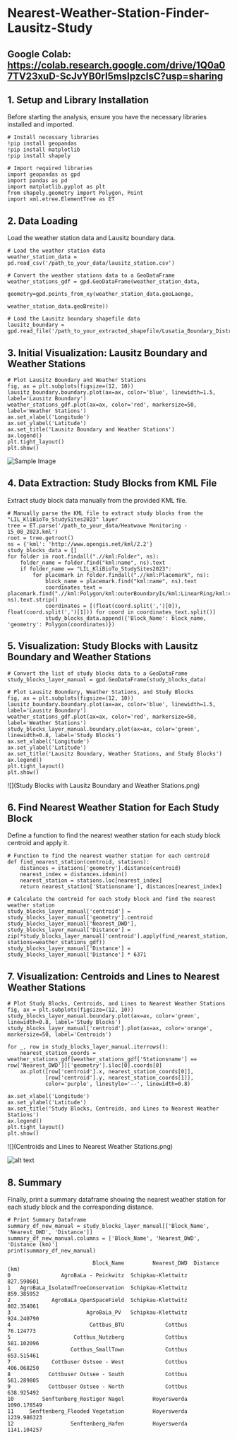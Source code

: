 # Nearest-Weather-Station-Finder-Lausitz-Study


## Google Colab: https://colab.research.google.com/drive/1Q0a07TV23xuD-ScJvYB0rI5msIpzcIsC?usp=sharing


## 1. Setup and Library Installation
Before starting the analysis, ensure you have the necessary libraries installed and imported.
```
# Install necessary libraries
!pip install geopandas
!pip install matplotlib
!pip install shapely

# Import required libraries
import geopandas as gpd
import pandas as pd
import matplotlib.pyplot as plt
from shapely.geometry import Polygon, Point
import xml.etree.ElementTree as ET
```
## 2. Data Loading
Load the weather station data and Lausitz boundary data.
```
# Load the weather station data
weather_station_data = pd.read_csv('/path_to_your_data/lausitz_station.csv')

# Convert the weather stations data to a GeoDataFrame
weather_stations_gdf = gpd.GeoDataFrame(weather_station_data, 
                                        geometry=gpd.points_from_xy(weather_station_data.geoLaenge, 
                                                                    weather_station_data.geoBreite))

# Load the Lausitz boundary shapefile data
lausitz_boundary = gpd.read_file('/path_to_your_extracted_shapefile/Lusatia_Boundary_Districts_EPSG4326.shp')
```
## 3. Initial Visualization: Lausitz Boundary and Weather Stations
```
# Plot Lausitz Boundary and Weather Stations
fig, ax = plt.subplots(figsize=(12, 10))
lausitz_boundary.boundary.plot(ax=ax, color='blue', linewidth=1.5, label='Lausitz Boundary')
weather_stations_gdf.plot(ax=ax, color='red', markersize=50, label='Weather Stations')
ax.set_xlabel('Longitude')
ax.set_ylabel('Latitude')
ax.set_title('Lausitz Boundary and Weather Stations')
ax.legend()
plt.tight_layout()
plt.show()
```

![Sample Image](Lausitz%20Boundary%20and%20Weather%20Stations.png)


## 4. Data Extraction: Study Blocks from KML File
Extract study block data manually from the provided KML file.
```
# Manually parse the KML file to extract study blocks from the "LIL_KliBioTo_StudySites2023" layer
tree = ET.parse('/path_to_your_data/Heatwave Monitoring - 15_08_2023.kml')
root = tree.getroot()
ns = {'kml': 'http://www.opengis.net/kml/2.2'}
study_blocks_data = []
for folder in root.findall(".//kml:Folder", ns):
    folder_name = folder.find("kml:name", ns).text
    if folder_name == "LIL_KliBioTo_StudySites2023":
        for placemark in folder.findall(".//kml:Placemark", ns):
            block_name = placemark.find("kml:name", ns).text
            coordinates_text = placemark.find(".//kml:Polygon/kml:outerBoundaryIs/kml:LinearRing/kml:coordinates", ns).text.strip()
            coordinates = [(float(coord.split(',')[0]), float(coord.split(',')[1])) for coord in coordinates_text.split()]
            study_blocks_data.append({'Block_Name': block_name, 'geometry': Polygon(coordinates)})
```

## 5. Visualization: Study Blocks with Lausitz Boundary and Weather Stations
```
# Convert the list of study blocks data to a GeoDataFrame
study_blocks_layer_manual = gpd.GeoDataFrame(study_blocks_data)

# Plot Lausitz Boundary, Weather Stations, and Study Blocks
fig, ax = plt.subplots(figsize=(12, 10))
lausitz_boundary.boundary.plot(ax=ax, color='blue', linewidth=1.5, label='Lausitz Boundary')
weather_stations_gdf.plot(ax=ax, color='red', markersize=50, label='Weather Stations')
study_blocks_layer_manual.boundary.plot(ax=ax, color='green', linewidth=0.8, label='Study Blocks')
ax.set_xlabel('Longitude')
ax.set_ylabel('Latitude')
ax.set_title('Lausitz Boundary, Weather Stations, and Study Blocks')
ax.legend()
plt.tight_layout()
plt.show()
```

![](Study Blocks with Lausitz Boundary and Weather Stations.png)<!-- -->

## 6. Find Nearest Weather Station for Each Study Block
Define a function to find the nearest weather station for each study block centroid and apply it.
```
# Function to find the nearest weather station for each centroid
def find_nearest_station(centroid, stations):
    distances = stations['geometry'].distance(centroid)
    nearest_index = distances.idxmin()
    nearest_station = stations.loc[nearest_index]
    return nearest_station['Stationsname'], distances[nearest_index]

# Calculate the centroid for each study block and find the nearest weather station
study_blocks_layer_manual['centroid'] = study_blocks_layer_manual['geometry'].centroid
study_blocks_layer_manual['Nearest_DWD'], study_blocks_layer_manual['Distance'] = zip(*study_blocks_layer_manual['centroid'].apply(find_nearest_station, stations=weather_stations_gdf))
study_blocks_layer_manual['Distance'] = study_blocks_layer_manual['Distance'] * 6371
```

## 7. Visualization: Centroids and Lines to Nearest Weather Stations
```
# Plot Study Blocks, Centroids, and Lines to Nearest Weather Stations
fig, ax = plt.subplots(figsize=(12, 10))
study_blocks_layer_manual.boundary.plot(ax=ax, color='green', linewidth=0.8, label='Study Blocks')
study_blocks_layer_manual['centroid'].plot(ax=ax, color='orange', markersize=50, label='Centroids')

for _, row in study_blocks_layer_manual.iterrows():
    nearest_station_coords = weather_stations_gdf[weather_stations_gdf['Stationsname'] == row['Nearest_DWD']]['geometry'].iloc[0].coords[0]
    ax.plot([row['centroid'].x, nearest_station_coords[0]], 
            [row['centroid'].y, nearest_station_coords[1]], 
            color='purple', linestyle='--', linewidth=0.8)

ax.set_xlabel('Longitude')
ax.set_ylabel('Latitude')
ax.set_title('Study Blocks, Centroids, and Lines to Nearest Weather Stations')
ax.legend()
plt.tight_layout()
plt.show()
```

![](Centroids and Lines to Nearest Weather Stations.png)<!-- -->

![alt text]([[https://github.com/[username]/[reponame]/blob/[branch]/image.jpg?raw=true](https://github.com/KonlavachMengsuwan/Nearest-Weather-Station-Finder-Lausitz-Study/blob/main/Centroids%20and%20Lines%20to%20Nearest%20Weather%20Stations.png](https://github.com/KonlavachMengsuwan/Nearest-Weather-Station-Finder-Lausitz-Study/blob/main/Centroids%20and%20Lines%20to%20Nearest%20Weather%20Stations.png)))


## 8. Summary
Finally, print a summary dataframe showing the nearest weather station for each study block and the corresponding distance.
```
# Print Summary Dataframe
summary_df_new_manual = study_blocks_layer_manual[['Block_Name', 'Nearest_DWD', 'Distance']]
summary_df_new_manual.columns = ['Block_Name', 'Nearest_DWD', 'Distance (km)']
print(summary_df_new_manual)
```

```
                           Block_Name         Nearest_DWD  Distance (km)
0                AgroBaLa - Peickwitz  Schipkau-Klettwitz     827.590601
1   AgroBaLa_IsolatedTreeConservation  Schipkau-Klettwitz     859.385952
2             AgroBaLa_OpenSpaceField  Schipkau-Klettwitz     802.354061
3                        AgroBaLa_PV   Schipkau-Klettwitz     924.240790
4                         Cottbus_BTU             Cottbus      76.124773
5                    Cottbus_Nutzberg             Cottbus     581.102096
6                   Cottbus_SmallTown             Cottbus     653.515461
7             Cottbuser Ostsee - West             Cottbus     406.068250
8            Cottbuser Ostsee - South             Cottbus     561.289805
9            Cottbuser Ostsee - North             Cottbus     638.925492
10         Senftenberg_Rostiger Nagel         Hoyerswerda    1090.178549
11     Senftenberg_Flooded Vegetation         Hoyerswerda    1239.986323
12                  Senftenberg_Hafen         Hoyerswerda    1141.104257
```
